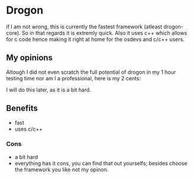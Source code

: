 # Drogon

if I am not wrong, this is currently the fastest framework (atleast drogon-core). So in that regards it is extremly quick. Also it uses c++ which allows for c code hence making it right at home for the osdevs and c/c++ users.


## My opinions

Altough I did not even scratch the full potential of drogon in my 1 hour testing time nor am I a professional, here is my 2 cents:

I will do this later, as it is a bit hard.

## Benefits
- fast
- uses c/c++

### Cons
- a bit hard
- everything has it cons, you can find that out yourselfs; besides choose the framework you like not my opinon.

